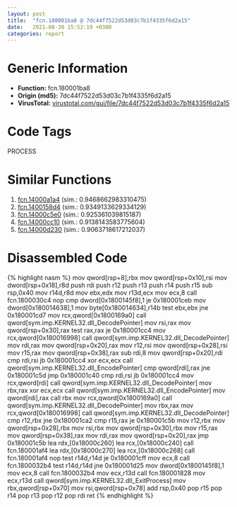 ```yaml
---
layout: post
title:  "fcn.180001ba8 @ 7dc44f7522d53d03c7b1f4335f6d2a15"
date:   2021-08-30 15:52:19 +0300
categories: report
---
```


# Generic Information
- **Function:** fcn.180001ba8
- **Origin (md5):** 7dc44f7522d53d03c7b1f4335f6d2a15
- **VirusTotal:** [virustotal.com/gui/file/7dc44f7522d53d03c7b1f4335f6d2a15][virustotal_ref]

# Code Tags
<span class="tag" id="PROCESS">PROCESS</span>


# Similar Functions

1. [fcn.14000a1a4][similar_1_ref] (sim.: 0.9468662983310475)
2. [fcn.1400158d4][similar_2_ref] (sim.: 0.9349133629334129)
3. [fcn.14000c5e0][similar_3_ref] (sim.: 0.925361039815187)
4. [fcn.14000cc10][similar_4_ref] (sim.: 0.9138143583775604)
5. [fcn.14000d230][similar_5_ref] (sim.: 0.9063718617212037)


# Disassembled Code

{% highlight nasm %}
mov qword[rsp+8],rbx
mov qword[rsp+0x10],rsi
mov dword[rsp+0x18],r8d
push rdi
push r12
push r13
push r14
push r15
sub rsp,0x40
mov r14d,r8d
mov ebx,edx
mov r13d,ecx
mov ecx,8
call fcn.1800030c4
nop 
cmp dword[0x1800145f8],1
je 0x180001ceb
mov dword[0x180014638],1
mov byte[0x180014634],r14b
test ebx,ebx
jne 0x180001cd7
mov rcx,qword[0x1800169a0]
call qword[sym.imp.KERNEL32.dll_DecodePointer]
mov rsi,rax
mov qword[rsp+0x30],rax
test rax,rax
je 0x180001cc4
mov rcx,qword[0x180016998]
call qword[sym.imp.KERNEL32.dll_DecodePointer]
mov rdi,rax
mov qword[rsp+0x20],rax
mov r12,rsi
mov qword[rsp+0x28],rsi
mov r15,rax
mov qword[rsp+0x38],rax
sub rdi,8
mov qword[rsp+0x20],rdi
cmp rdi,rsi
jb 0x180001cc4
xor ecx,ecx
call qword[sym.imp.KERNEL32.dll_EncodePointer]
cmp qword[rdi],rax
jne 0x180001c5d
jmp 0x180001c40
cmp rdi,rsi
jb 0x180001cc4
mov rcx,qword[rdi]
call qword[sym.imp.KERNEL32.dll_DecodePointer]
mov rbx,rax
xor ecx,ecx
call qword[sym.imp.KERNEL32.dll_EncodePointer]
mov qword[rdi],rax
call rbx
mov rcx,qword[0x1800169a0]
call qword[sym.imp.KERNEL32.dll_DecodePointer]
mov rbx,rax
mov rcx,qword[0x180016998]
call qword[sym.imp.KERNEL32.dll_DecodePointer]
cmp r12,rbx
jne 0x180001ca2
cmp r15,rax
je 0x180001c5b
mov r12,rbx
mov qword[rsp+0x28],rbx
mov rsi,rbx
mov qword[rsp+0x30],rbx
mov r15,rax
mov qword[rsp+0x38],rax
mov rdi,rax
mov qword[rsp+0x20],rax
jmp 0x180001c5b
lea rdx,[0x18000c260]
lea rcx,[0x18000c240]
call fcn.180001af4
lea rdx,[0x18000c270]
lea rcx,[0x18000c268]
call fcn.180001af4
nop 
test r14d,r14d
je 0x180001cff
mov ecx,8
call fcn.1800032b4
test r14d,r14d
jne 0x180001d25
mov dword[0x1800145f8],1
mov ecx,8
call fcn.1800032b4
mov ecx,r13d
call fcn.180001828
mov ecx,r13d
call qword[sym.imp.KERNEL32.dll_ExitProcess]
mov rbx,qword[rsp+0x70]
mov rsi,qword[rsp+0x78]
add rsp,0x40
pop r15
pop r14
pop r13
pop r12
pop rdi
ret 
{% endhighlight %}


[similar_1_ref]: /report/fcn.14000a1a4@c4af5ec7826361dc5a22db79be296638
[similar_2_ref]: /report/fcn.1400158d4@c4af5ec7826361dc5a22db79be296638
[similar_3_ref]: /report/fcn.14000c5e0@c4af5ec7826361dc5a22db79be296638
[similar_4_ref]: /report/fcn.14000cc10@c4af5ec7826361dc5a22db79be296638
[similar_5_ref]: /report/fcn.14000d230@c4af5ec7826361dc5a22db79be296638
[virustotal_ref]: https://www.virustotal.com/gui/file/7dc44f7522d53d03c7b1f4335f6d2a15